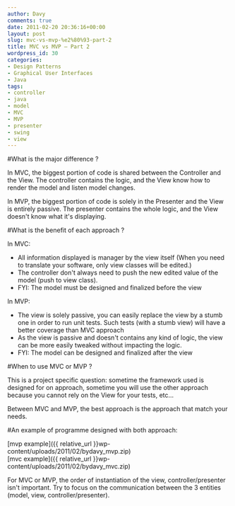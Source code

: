 ```yaml
---
author: Davy
comments: true
date: 2011-02-20 20:36:16+00:00
layout: post
slug: mvc-vs-mvp-%e2%80%93-part-2
title: MVC vs MVP – Part 2
wordpress_id: 30
categories:
- Design Patterns
- Graphical User Interfaces
- Java
tags:
- controller
- java
- model
- MVC
- MVP
- presenter
- swing
- view
---
```


#What is the major difference ?

In MVC, the biggest portion of code is shared between the Controller and the View. The controller contains the logic, and the View know how to render the model and listen model changes.

In MVP, the biggest portion of code is solely in the Presenter and the View is entirely passive. The presenter contains the whole logic, and the View doesn't know what it's displaying.

#What is the benefit of each approach ?

In MVC:
  * All information displayed is manager by the view itself (When you need to translate your software, only view classes will be edited.)
  * The controller don't always need to push the new edited value of the model (push to view class).
  * FYI: The model must be designed and finalized before the view


In MVP:
  * The view is solely passive, you can easily replace the view by a stumb one in order to run unit tests. Such tests (with a stumb view) will have a better coverage than MVC approach
  * As the view is passive and doesn't contains any kind of logic, the view can be more easily tweaked without impacting the logic.
  * FYI: The model can be designed and finalized after the view


#When to use MVC or MVP ?

This is a project specific question: sometime the framework used is designed for on approach, sometime you will use the other approach because you cannot rely on the View for your tests, etc...

Between MVC and MVP, the best approach is the approach that match your needs.

#An example of programme designed with both approach:

[mvp example]({{ relative_url }}wp-content/uploads/2011/02/bydavy_mvp.zip)  
[mvc example]({{ relative_url }}wp-content/uploads/2011/02/bydavy_mvc.zip)

For MVC or MVP, the order of instantiation of the view, controller/presenter isn't important. Try to focus on the communication between the 3 entities (model, view, controller/presenter).
